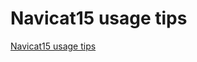# Navicat15 usage tips
[Navicat15 usage tips](https://aiwithcloud.com/2022/09/16/navicat15_usage_tips/)